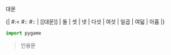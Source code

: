 대문

{|
#:<
#::
#::
| [[대문]]
| 둘
| 셋
| 넷
| 다섯
| 여섯
| 일곱
| 여덟
| 아홉
|}

```python
import pygame
```

> 인용문